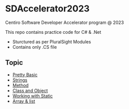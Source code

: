 # SDAccelerator2023
Centiro Software Developer Accelerator program @ 2023

This repo contains practice code for C# & .Net

- Sturctured as per PluralSight Modules
- Contains only .CS file

## Topic

- [Pretty Basic](https://github.com/Sumit-Patil-10/SDAccelerator2023/blob/8af0739b69a9d7aadedf91eacfc2605505e8ae9d/Basic.cs)
- [Strings](https://github.com/Sumit-Patil-10/SDAccelerator2023/blob/ed52a0fd127a355fc567f92e3bec97eaa165a536/String.cs)
- [Method](https://github.com/Sumit-Patil-10/SDAccelerator2023/blob/ed52a0fd127a355fc567f92e3bec97eaa165a536/Method.cs)
- [Class and Object](https://github.com/Sumit-Patil-10/SDAccelerator2023/blob/ed52a0fd127a355fc567f92e3bec97eaa165a536/Class&Object.cs)
- [Working with Static](https://github.com/Sumit-Patil-10/SDAccelerator2023/blob/main/Static%26Non-static.cs)
- [Array & list](https://github.com/Sumit-Patil-10/SDAccelerator2023/blob/main/Array%26List.cs)
